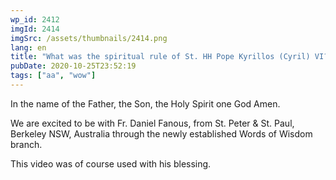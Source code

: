 ```yaml
---
wp_id: 2412
imgId: 2414
imgSrc: /assets/thumbnails/2414.png
lang: en
title: "What was the spiritual rule of St. HH Pope Kyrillos (Cyril) VI?"
pubDate: 2020-10-25T23:52:19
tags: ["aa", "wow"]
---
```

<!-- page: 6 -->

<p>In the name of the Father, the Son, the Holy Spirit one God Amen.</p>
<p>We are excited to be with Fr. Daniel Fanous, from St. Peter &amp; St. Paul, Berkeley NSW, Australia through the newly established Words of Wisdom branch.</p>
<p>This video was of course used with his blessing.</p>
<p>&nbsp;</p>
